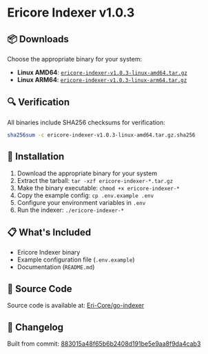 # Ericore Indexer v1.0.3

## 📦 Downloads

Choose the appropriate binary for your system:

- **Linux AMD64**: [`ericore-indexer-v1.0.3-linux-amd64.tar.gz`](./ericore-indexer-v1.0.3-linux-amd64.tar.gz)
- **Linux ARM64**: [`ericore-indexer-v1.0.3-linux-arm64.tar.gz`](./ericore-indexer-v1.0.3-linux-arm64.tar.gz)

## 🔍 Verification

All binaries include SHA256 checksums for verification:
```bash
sha256sum -c ericore-indexer-v1.0.3-linux-amd64.tar.gz.sha256
```

## 🚀 Installation

1. Download the appropriate binary for your system
2. Extract the tarball: `tar -xzf ericore-indexer-*.tar.gz`
3. Make the binary executable: `chmod +x ericore-indexer-*`
4. Copy the example config: `cp .env.example .env`
5. Configure your environment variables in `.env`
6. Run the indexer: `./ericore-indexer-*`

## 📋 What's Included

- Ericore Indexer binary
- Example configuration file (`.env.example`)
- Documentation (`README.md`)

## 📖 Source Code

Source code is available at: [Eri-Core/go-indexer](https://github.com/Eri-Core/go-indexer)

## 📝 Changelog

Built from commit: [883015a48f65b6b2408d191be5e9aa8f9da4cab3](https://github.com/Eri-Core/go-indexer/commit/883015a48f65b6b2408d191be5e9aa8f9da4cab3)
